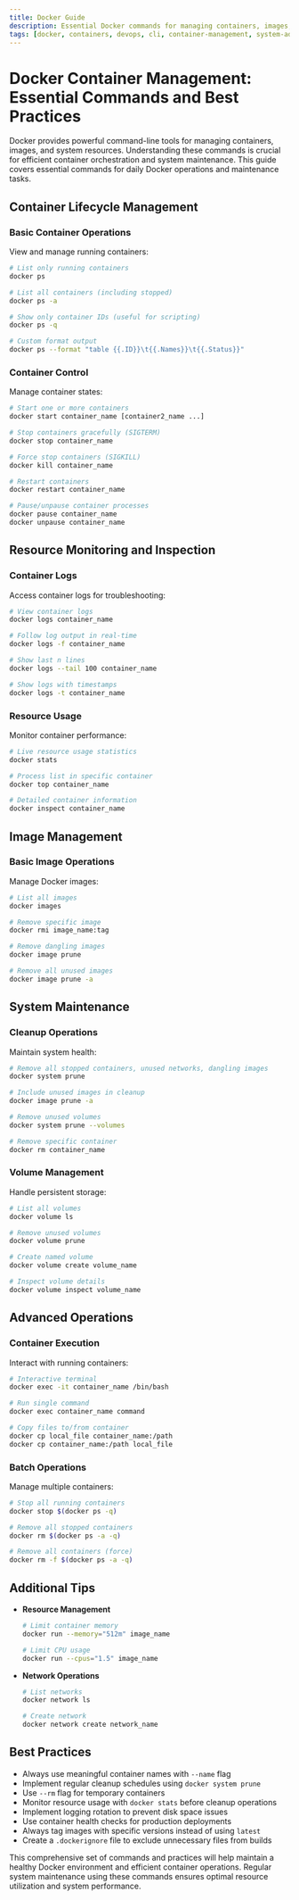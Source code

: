 ```yaml
---
title: Docker Guide
description: Essential Docker commands for managing containers, images, and system resources with detailed explanations
tags: [docker, containers, devops, cli, container-management, system-administration]
---
```


# Docker Container Management: Essential Commands and Best Practices

Docker provides powerful command-line tools for managing containers, images, and system resources. Understanding these commands is crucial for efficient container orchestration and system maintenance. This guide covers essential commands for daily Docker operations and maintenance tasks.

## Container Lifecycle Management

### Basic Container Operations
View and manage running containers:
```bash
# List only running containers
docker ps

# List all containers (including stopped)
docker ps -a

# Show only container IDs (useful for scripting)
docker ps -q

# Custom format output
docker ps --format "table {{.ID}}\t{{.Names}}\t{{.Status}}"
```

### Container Control
Manage container states:
```bash
# Start one or more containers
docker start container_name [container2_name ...]

# Stop containers gracefully (SIGTERM)
docker stop container_name

# Force stop containers (SIGKILL)
docker kill container_name

# Restart containers
docker restart container_name

# Pause/unpause container processes
docker pause container_name
docker unpause container_name
```

## Resource Monitoring and Inspection

### Container Logs
Access container logs for troubleshooting:
```bash
# View container logs
docker logs container_name

# Follow log output in real-time
docker logs -f container_name

# Show last n lines
docker logs --tail 100 container_name

# Show logs with timestamps
docker logs -t container_name
```

### Resource Usage
Monitor container performance:
```bash
# Live resource usage statistics
docker stats

# Process list in specific container
docker top container_name

# Detailed container information
docker inspect container_name
```

## Image Management

### Basic Image Operations
Manage Docker images:
```bash
# List all images
docker images

# Remove specific image
docker rmi image_name:tag

# Remove dangling images
docker image prune

# Remove all unused images
docker image prune -a
```

## System Maintenance

### Cleanup Operations
Maintain system health:
```bash
# Remove all stopped containers, unused networks, dangling images
docker system prune

# Include unused images in cleanup
docker image prune -a

# Remove unused volumes
docker system prune --volumes

# Remove specific container
docker rm container_name
```

### Volume Management
Handle persistent storage:
```bash
# List all volumes
docker volume ls

# Remove unused volumes
docker volume prune

# Create named volume
docker volume create volume_name

# Inspect volume details
docker volume inspect volume_name
```

## Advanced Operations

### Container Execution
Interact with running containers:
```bash
# Interactive terminal
docker exec -it container_name /bin/bash

# Run single command
docker exec container_name command

# Copy files to/from container
docker cp local_file container_name:/path
docker cp container_name:/path local_file
```

### Batch Operations
Manage multiple containers:
```bash
# Stop all running containers
docker stop $(docker ps -q)

# Remove all stopped containers
docker rm $(docker ps -a -q)

# Remove all containers (force)
docker rm -f $(docker ps -a -q)
```

## Additional Tips

- **Resource Management**
  ```bash
  # Limit container memory
  docker run --memory="512m" image_name
  
  # Limit CPU usage
  docker run --cpus="1.5" image_name
  ```

- **Network Operations**
  ```bash
  # List networks
  docker network ls
  
  # Create network
  docker network create network_name
  ```

## Best Practices

- Always use meaningful container names with `--name` flag
- Implement regular cleanup schedules using `docker system prune`
- Use `--rm` flag for temporary containers
- Monitor resource usage with `docker stats` before cleanup operations
- Implement logging rotation to prevent disk space issues
- Use container health checks for production deployments
- Always tag images with specific versions instead of using `latest`
- Create a `.dockerignore` file to exclude unnecessary files from builds

This comprehensive set of commands and practices will help maintain a healthy Docker environment and efficient container operations. Regular system maintenance using these commands ensures optimal resource utilization and system performance.